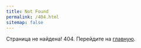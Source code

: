 ```yaml
---
title: Not Found
permalink: /404.html
sitemap: false
---
```


Страница не найдена! 404. Перейдите на [главную](/wiki).
